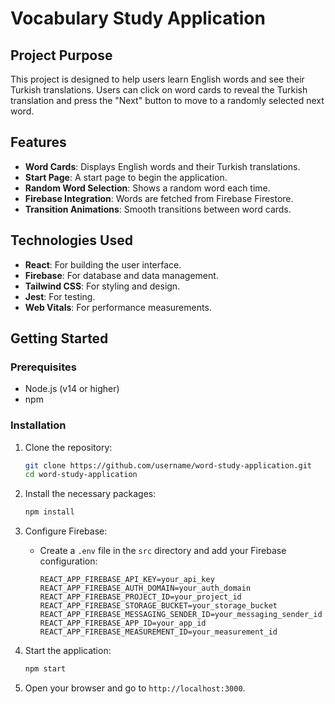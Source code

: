 # Vocabulary Study Application

## Project Purpose
This project is designed to help users learn English words and see their Turkish translations. Users can click on word cards to reveal the Turkish translation and press the "Next" button to move to a randomly selected next word.

## Features
- **Word Cards**: Displays English words and their Turkish translations.
- **Start Page**: A start page to begin the application.
- **Random Word Selection**: Shows a random word each time.
- **Firebase Integration**: Words are fetched from Firebase Firestore.
- **Transition Animations**: Smooth transitions between word cards.

## Technologies Used
- **React**: For building the user interface.
- **Firebase**: For database and data management.
- **Tailwind CSS**: For styling and design.
- **Jest**: For testing.
- **Web Vitals**: For performance measurements.

## Getting Started
### Prerequisites
- Node.js (v14 or higher)
- npm

### Installation
1. Clone the repository:
    ```bash
    git clone https://github.com/username/word-study-application.git
    cd word-study-application
    ```

2. Install the necessary packages:
    ```bash
    npm install
    ```

3. Configure Firebase:
    - Create a `.env` file in the `src` directory and add your Firebase configuration:
      ```env
      REACT_APP_FIREBASE_API_KEY=your_api_key
      REACT_APP_FIREBASE_AUTH_DOMAIN=your_auth_domain
      REACT_APP_FIREBASE_PROJECT_ID=your_project_id
      REACT_APP_FIREBASE_STORAGE_BUCKET=your_storage_bucket
      REACT_APP_FIREBASE_MESSAGING_SENDER_ID=your_messaging_sender_id
      REACT_APP_FIREBASE_APP_ID=your_app_id
      REACT_APP_FIREBASE_MEASUREMENT_ID=your_measurement_id
      ```

4. Start the application:
    ```bash
    npm start
    ```

5. Open your browser and go to `http://localhost:3000`.
